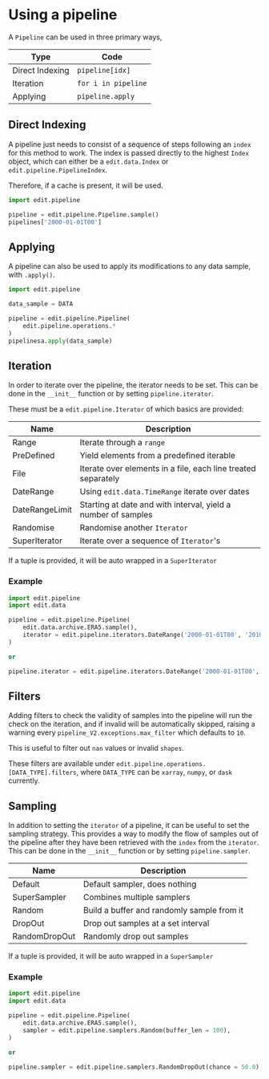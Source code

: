 # Using a pipeline

A `Pipeline` can be used in three primary ways,

| Type | Code|
|----|----|
| Direct Indexing | `pipeline[idx]` |
| Iteration | `for i in pipeline` |
| Applying | `pipeline.apply` |

## Direct Indexing
A pipeline just needs to consist of a sequence of steps following an `index` for this method to work.
The index is passed directly to the highest `Index` object, which can either be a `edit.data.Index` or `edit.pipeline.PipelineIndex`. 

Therefore, if a cache is present, it will be used.

```python
import edit.pipeline

pipeline = edit.pipeline.Pipeline.sample()
pipelines['2000-01-01T00']
```

## Applying
A pipeline can also be used to apply its modifications to any data sample, with `.apply()`.

```python
import edit.pipeline

data_sample = DATA

pipeline = edit.pipeline.Pipeline(
    edit.pipeline.operations.*
)
pipelinesa.apply(data_sample)
```

## Iteration
In order to iterate over the pipeline, the iterator needs to be set. This can be done in the `__init__` function or by setting `pipeline.iterator`.

These must be a `edit.pipeline.Iterator` of which basics are provided:

| Name | Description |
| ---- | ----------- |
| Range | Iterate through a `range` |
| PreDefined | Yield elements from a predefined iterable |
| File | Iterate over elements in a file, each line treated separately | 
| DateRange | Using `edit.data.TimeRange` iterate over dates |
| DateRangeLimit | Starting at date and with interval, yield a number of samples |
| Randomise | Randomise another `Iterator` |
| SuperIterator | Iterate over a sequence of `Iterator`'s |

If a tuple is provided, it will be auto wrapped in a `SuperIterator`

### Example

```python
import edit.pipeline
import edit.data

pipeline = edit.pipeline.Pipeline(
    edit.data.archive.ERA5.sample(),
    iterator = edit.pipeline.iterators.DateRange('2000-01-01T00', '2010-01-01T00', '6 hours'),
) 

or

pipeline.iterator = edit.pipeline.iterators.DateRange('2000-01-01T00', '6 hours', 1000)
```

## Filters

Adding filters to check the validity of samples into the pipeline will run the check on the iteration, and if invalid will be automatically skipped, raising a warning every `pipeline_V2.exceptions.max_filter` which defaults to `10`.

This is useful to filter out `nan` values or invalid `shapes`.

These filters are available under `edit.pipeline.operations.[DATA_TYPE].filters`, where `DATA_TYPE` can be `xarray`, `numpy`, or `dask` currently.

## Sampling

In addition to setting the `iterator` of a pipeline, it can be useful to set the sampling strategy. This provides a way to modify the flow of samples out of the pipeline after they have been retrieved with the `index` from the `iterator`. This can be done in the `__init__` function or by setting `pipeline.sampler`.

| Name | Description |
| ---- | ----------- |
| Default | Default sampler, does nothing | 
| SuperSampler | Combines multiple samplers |
| Random | Build a buffer and randomly sample from it |
| DropOut | Drop out samples at a set interval |
| RandomDropOut | Randomly drop out samples |

If a tuple is provided, it will be auto wrapped in a `SuperSampler`


### Example

```python
import edit.pipeline
import edit.data

pipeline = edit.pipeline.Pipeline(
    edit.data.archive.ERA5.sample(),
    sampler = edit.pipeline.samplers.Random(buffer_len = 100),
) 

or

pipeline.sampler = edit.pipeline.samplers.RandomDropOut(chance = 50.0)
```